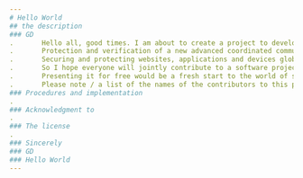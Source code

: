 ```yaml
---
# Hello World 
## the description
### GD 
.       Hello all, good times. I am about to create a project to develop security systems to an advanced level
.       Protection and verification of a new advanced coordinated communications business plan
.       Securing and protecting websites, applications and devices globally with new digital content and advanced software
.       So I hope everyone will jointly contribute to a software project to create an application history digital content
.       Presenting it for free would be a fresh start to the world of secure digital creativity
.       Please note / a list of the names of the contributors to this project will be included 
### Procedures and implementation
.
### Acknowledgment to
.
### The license
.
### Sincerely 
### GD 
### Hello World 
---
```

